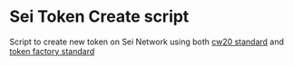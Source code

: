 # Sei Token Create script
Script to create new token on Sei Network using both [cw20 standard](https://github.com/CosmWasm/cw-plus/blob/main/packages/cw20/README.md) and [token factory standard](https://docs.sei.io/advanced/token-standard/tokenfactory)